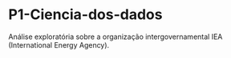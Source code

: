 # P1-Ciencia-dos-dados
Análise exploratória sobre a organização intergovernamental IEA (International Energy Agency).
